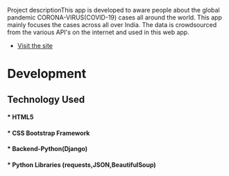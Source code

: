 Project descriptionThis app is developed to aware people about the global pandemic CORONA-VIRUS(COVID-19) cases all around the world. This app mainly focuses the cases across all over India. The data is crowdsourced from the various API's on the internet and used in this web app.


* [Visit the site](https://covid-19-tracker-webapp.herokuapp.com/)

# Development

## Technology Used
 #### * HTML5
 #### * CSS Bootstrap Framework
 #### * Backend-Python(Django)
 #### * Python Libraries (requests,JSON,BeautifulSoup)
 
